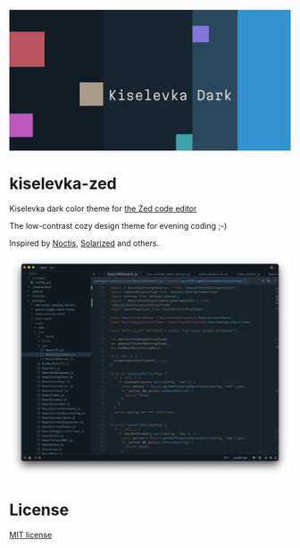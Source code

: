 ![](./assets/preview.png)

# kiselevka-zed

Kiselevka dark color theme for [the Zed code editor](https://zed.dev/)

The low-contrast cozy design theme for evening coding ;-)

Inspired by [Noctis](https://github.com/liviuschera/noctis#noctis-minimus), [Solarized](https://github.com/altercation/solarized) and others.

![](./assets/screenshot.png)

# License

[MIT license](./LICENSE)
